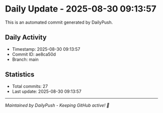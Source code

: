 # Daily Update - 2025-08-30 09:13:57

This is an automated commit generated by DailyPush.

## Daily Activity
- Timestamp: 2025-08-30 09:13:57
- Commit ID: ae8ca50d
- Branch: main

## Statistics
- Total commits: 27
- Last update: 2025-08-30 09:13:57

---
*Maintained by DailyPush - Keeping GitHub active! 🚀*
